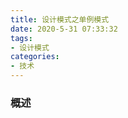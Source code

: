 ```yaml
---
title: 设计模式之单例模式
date: 2020-5-31 07:33:32
tags:
- 设计模式
categories:
- 技术
---
```


### 概述



<!-- more -->



